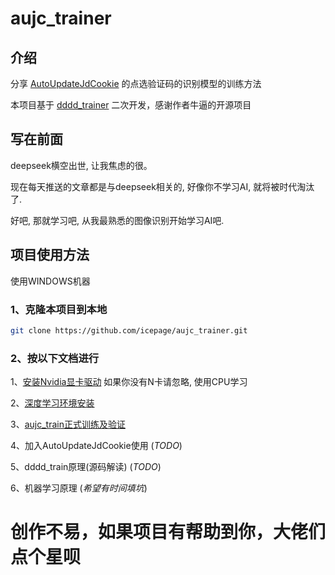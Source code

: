 # aujc_trainer

## 介绍
分享 [AutoUpdateJdCookie](https://github.com/icepage/AutoUpdateJdCookie) 的点选验证码的识别模型的训练方法

本项目基于 [dddd_trainer](https://github.com/sml2h3/dddd_trainer) 二次开发，感谢作者牛逼的开源项目

## 写在前面
deepseek横空出世, 让我焦虑的很。

现在每天推送的文章都是与deepseek相关的, 好像你不学习AI, 就将被时代淘汰了.

好吧, 那就学习吧, 从我最熟悉的图像识别开始学习AI吧.

## 项目使用方法

使用WINDOWS机器

### 1、克隆本项目到本地
   ```bash
   git clone https://github.com/icepage/aujc_trainer.git
   ```

### 2、按以下文档进行

1、[安装Nvidia显卡驱动](https://mp.weixin.qq.com/s/0p8IMDZyCktrMujT6uNhgA)  如果你没有N卡请忽略, 使用CPU学习

2、[深度学习环境安装](https://mp.weixin.qq.com/s/ry-IFm2-aoFQs7oecmsyyQ)

3、[aujc_train正式训练及验证](https://mp.weixin.qq.com/s/XKN9y9151ggY7tnhAaIHTw)

4、加入AutoUpdateJdCookie使用 (_TODO_)

5、dddd_train原理(源码解读) (_TODO_)

6、机器学习原理 (_希望有时间填坑_)

# 创作不易，如果项目有帮助到你，大佬们点个星呗